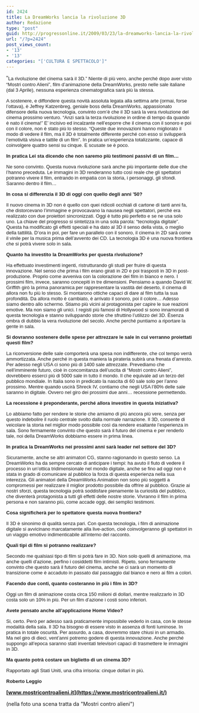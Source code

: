 ```yaml
---
id: 2424
title: La DreamWorks lancia la rivoluzione 3D
author: Redazione
type: "post"
guid: http://progressonline.it/2009/03/23/la-dreamworks-lancia-la-rivoluzione-3d/
url: "/?p=2424"
post_views_count:
- '13'
- '13'
categories: "['CULTURA E SPETTACOLO']"
---
```


<font class="Apple-style-span" face="Arial, Verdana, sans-serif" size="3">“<font face="Tahoma, sans-serif"><font size="2">La rivoluzione del cinema sarà il 3D.” Niente di più vero, anche perché dopo aver visto “Mostri contro Alieni”, film d’animazione della DreamWorks, presto nelle sale italiane (dal 3 Aprile), nessuna esperienza cinematografica sarà più la stessa.</font></font></font>

<font size="2"><span></span></font>

<font face="Tahoma, sans-serif"><font size="2">A sostenere, e diffondere questa novità assoluta legata alla settima arte (ormai, forse l’ottava), è Jeffrey Katzenbreg, geniale boss della DreamWorks, appassionato difensore della nuova tecnologia, convinto com’è che il 3D sarà la vera rivoluzione del cinema prossimo venturo. “Anzi sarà la terza rivoluzione in ordine di tempo da quando è nato il cinema!” E’ incisivo ed incalzante nell’esporre che il cinema con il sonoro e poi con il colore, non è stato più lo stesso. “Queste due innovazioni hanno migliorato il modo di vedere il film, ma il 3D è totalmente differente perché con esso si svilupperà l’emotività visiva e tattile di un film”. In pratica un’esperienza totalizzante, capace di coinvolgere quattro sensi su cinque. E scusate se è poco. </font></font>

<font face="Tahoma, sans-serif"><font size="2">**In pratica Lei sta dicendo che non saremo più testimoni passivi di un film…**</font></font>

<font face="Tahoma, sans-serif"><font size="2">Ne sono convinto. Questa nuova rivoluzione sarà anche più importante delle due che l’hanno preceduta. Le immagini in 3D renderanno tutto così reale che gli spettatori potranno vivere il film, entrando in empatia con la storia, i personaggi, gli sfondi. Saranno dentro il film…</font></font>

<font face="Tahoma, sans-serif"><font size="2">**In cosa si differenzia il 3D di oggi con quello degli anni ’50?**</font></font>

<font face="Tahoma, sans-serif"><font size="2">Il nuovo cinema in 3D non è quello con quei ridicoli occhiali di cartone di tanti anni fa, che distorcevano l’immagine e provocavano la nausea negli spettatori, perché era realizzato con due proiettori sincronizzati. Oggi è tutto più perfetto e se ne usa solo uno. La chiave del progresso si sintetizza in una sola parola: “tecnologia digitale”. Questa ha modificato gli effetti speciali e ha dato al 3D il senso della vista, o meglio della tattilità. D’ora in poi, per fare un parallelo con il sonoro, il cinema in 2D sarà come il vinile per la musica prima dell’avvento dei CD. La tecnologia 3D è una nuova frontiera che si potrà vivere solo in sala. </font></font>

<font face="Tahoma, sans-serif"><font size="2">**Quanto ha investito la DreamWorks per questa rivoluzione?**</font></font>

<font face="Tahoma, sans-serif"><font size="2">Ha effettuato investimenti ingenti, ristrutturando gli studi per fruire di questa innovazione. Nel senso che prima i film erano girati in 2D e poi trasposti in 3D in post-produzione. Proprio come avveniva con la colorazione dei film in bianco e nero. I prossimi film, invece, saranno concepiti in tre dimensioni. Pensiamo a quando David W. Griffith girò la prima panoramica per rappresentare la vastità del deserto, il cinema di allora non fu più lo stesso. Si montarono ottiche capaci di dare al film tutta la sua profondità. Da allora molto è cambiato, è arrivato il sonoro, poi il colore… Adesso siamo dentro allo schermo. Stiamo più vicini al protagonista per capire le sue reazioni emotive. Ma non siamo gli unici. I registi più famosi di Hollywood si sono innamorati di questa tecnologia e stanno sviluppando storie che sfruttino l’utilizzo del 3D. Èsenza ombra di dubbio la vera rivoluzione del secolo. Anche perché puntiamo a riportare la gente in sala.</font></font>

<font face="Tahoma, sans-serif"><font size="2">**Si dovranno sostenere delle spese per attrezzare le sale in cui verranno proiettati questi film?**</font></font>

<font face="Tahoma, sans-serif"><font size="2">La riconversione delle sale comporterà una spesa non indifferente, che col tempo verrà ammortizzata. Anche perché in questa maniera la pirateria subirà una frenata d’arresto. Per adesso negli USA ci sono più di 1400 sale attrezzate. Prevediamo che nell’imminente futuro, cioè in concomitanza dell’uscita di “Mostri contro Alieni”, dovrebbero esserci più di 5000 sale in tutto il mondo. Il che equivale ad un terzo del pubblico mondiale. In Italia sono in predicato la nascita di 60 sale solo per l’anno prossimo. Mentre quando uscirà Shreck IV, contiamo che negli USA l’80% delle sale saranno in digitale. Ovvero nel giro dei prossimi due anni… recessione permettendo.</font></font>

<font face="Tahoma, sans-serif"><font size="2">**La recessione è preponderante, perché allora investire in questa iniziativa?**</font></font>

<font face="Tahoma, sans-serif"><font size="2">Lo abbiamo fatto per rendere le storie che amiamo di più ancora più vere, senza per questo indebolire il ruolo centrale svolto dalla normale narrazione. Il 3D, consente di veicolare la storia nel miglior modo possibile così da rendere esaltante l’esperienza in sala. Sono fermamente convinto che questo sarà il futuro del cinema e per renderlo tale, noi della DreamWorks dobbiamo essere in prima linea.</font></font>

<font face="Tahoma, sans-serif"><font size="2">**In pratica la DreamWorks nei prossimi anni sarà leader nel settore del 3D?**</font></font>

<font face="Tahoma, sans-serif"><font size="2">Sicuramente, anche se altri animatori CG, stanno ragionando in questo senso. </font></font><font face="Tahoma, sans-serif"><font size="2">La DreamWorks ha da sempre cercato di anticipare i tempi: ha avuto il fiuto di vedere il processo in un’ottica tridimensionale nel mondo digitale, anche se fino ad oggi non è stata in grado di comunicare al pubblico la forza di questa esperienza nella sua interezza. Gli animatori della DreamWorks Animation non sono più soggetti a compromessi per realizzare il miglior prodotto possibile da offrire al pubblico. Grazie ai nostri sforzi, questa tecnologia potrà soddisfare pienamente la curiosità del pubblico, che diventerà protagonista a tutti gli effetti delle nostre storie. Vivranno il film in prima persona e non saranno più, come accade oggi, dei semplici testimoni.</font></font>

<font face="Tahoma, sans-serif"><font size="2">**Cosa significherà per lo spettatore questa nuova frontiera?**</font></font>

<font face="Tahoma, sans-serif"><font size="2">Il 3D è sinonimo di qualità senza pari. Con questa tecnologia, i film di animazione digitale si avvicinano marcatamente alla live-action, cioè coinvolgeranno gli spettatori in un viaggio emotivo indimenticabile all’interno del racconto.</font></font>

<font face="Tahoma, sans-serif"><font size="2">**Quali tipi di film si potranno realizzare?**</font></font>

<font face="Tahoma, sans-serif"><font size="2">Secondo me qualsiasi tipo di film si potrà fare in 3D. Non solo quelli di animazione, ma anche quelli d’azione, perfino i cosiddetti film intimisti. Ripeto, sono fermamente convinto che questo sarà il futuro del cinema, anche se ci sarà un momento di transizione come è accaduto in passato dal passaggio dal bianco e nero ai film a colori.</font></font>

<font face="Tahoma, sans-serif"><font size="2">**Facendo due conti, quanto costeranno in più i film in 3D?**</font></font>

<font face="Tahoma, sans-serif"><font size="2">Oggi un film di animazione costa circa 150 milioni di dollari, mentre realizzarlo in 3D costa solo un 10% in più. Per un film d’azione i costi sono inferiori. </font></font>

<font face="Tahoma, sans-serif"><font size="2">**Avete pensato anche all’applicazione Home Video?**</font></font>

<font face="Tahoma, sans-serif"><font size="2">Si, certo. Però per adesso sarà praticamente impossibile vederlo in casa, con le stesse modalità della sala. Il 3D ha bisogno di essere visto in assenza di fonti luminose. In pratica in totale oscurità. Per assurdo, a casa, dovremmo stare chiusi in un armadio. Ma nel giro di dieci, vent’anni potremo godere di questa innovazione. Anche perché suppongo all’epoca saranno stati inventati televisori capaci di trasmettere le immagini in 3D. </font></font>

<font face="Tahoma, sans-serif"><font size="2">**Ma quanto potrà costare un biglietto di un cinema 3D?**</font></font>

<font face="Tahoma, sans-serif"><font size="2">Rapportato agli Stati Uniti, una cifra irrisoria: cinque dollari in più.</font></font>

<font face="Tahoma, sans-serif"><font size="2">**Roberto Leggio**</font></font>

**[www.mostricontroalieni.it](https://www.mostricontroalieni.it/)**

(nella foto una scena tratta da "Mostri contro alieni")